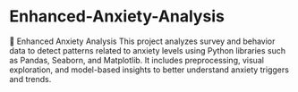 # Enhanced-Anxiety-Analysis
🧠 Enhanced Anxiety Analysis This project analyzes survey and behavior data to detect patterns related to anxiety levels using Python libraries such as Pandas, Seaborn, and Matplotlib. It includes preprocessing, visual exploration, and model-based insights to better understand anxiety triggers and trends.
